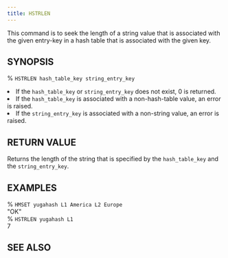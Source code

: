 ```yaml
---
title: HSTRLEN
---
```

This command is to seek the length of a string value that is associated with the given entry-key in a hash table that is associated with the given key.

## SYNOPSIS
% <code>HSTRLEN hash_table_key string_entry_key</code>
<li>If the <code>hash_table_key</code> or <code>string_entry_key</code> does not exist, 0 is returned.</li>
<li>If the <code>hash_table_key</code> is associated with a non-hash-table value, an error is raised.</li>
<li>If the <code>string_entry_key</code> is associated with a non-string value, an error is raised.</li>

## RETURN VALUE
Returns the length of the string that is specified by the <code>hash_table_key</code> and the <code>string_entry_key</code>.

## EXAMPLES
% <code>HMSET yugahash L1 America L2 Europe</code><br>
"OK"<br>
% <code>HSTRLEN yugahash L1</code><br>
7<br>

## SEE ALSO
